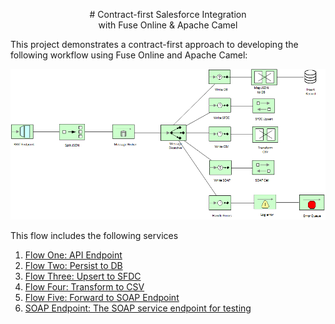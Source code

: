 <p align="center">
# Contract-first Salesforce Integration<br/>with Fuse Online & Apache Camel
</p>

This project demonstrates a contract-first approach to developing the following workflow using Fuse Online and Apache Camel:

![](images/contract-first-api-flow.png "Contract-first API Flow")

This flow includes the following services

1. [Flow One: API Endpoint](./api-endpoint)
2. [Flow Two: Persist to DB](./persist-db)
3. [Flow Three: Upsert to SFDC](./sfdc-upsert)
4. [Flow Four: Transform to CSV](./csv-transform)
5. [Flow Five: Forward to SOAP Endpoint](./forward-soap)
6. [SOAP Endpoint: The SOAP service endpoint for testing](./soap-endpoint)
